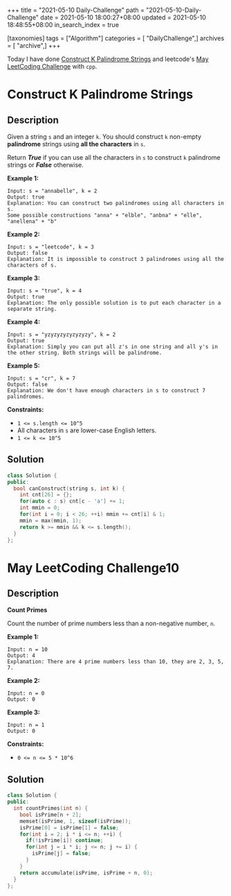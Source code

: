 +++
title = "2021-05-10 Daily-Challenge"
path = "2021-05-10-Daily-Challenge"
date = 2021-05-10 18:00:27+08:00
updated = 2021-05-10 18:48:55+08:00
in_search_index = true

[taxonomies]
tags = ["Algorithm"]
categories = [ "DailyChallenge",]
archives = [ "archive",]
+++

Today I have done [Construct K Palindrome Strings](https://leetcode.com/problems/construct-k-palindrome-strings/description/) and leetcode's [May LeetCoding Challenge](https://leetcode.com/explore/challenge/card/may-leetcoding-challenge-2021/599/week-2-may-8th-may-14th/3738/) with `cpp`.

<!-- more -->

# Construct K Palindrome Strings

## Description

Given a string `s` and an integer `k`. You should construct `k` non-empty **palindrome** strings using **all the characters** in `s`.

Return ***True*** if you can use all the characters in `s` to construct `k` palindrome strings or ***False*** otherwise.

 

**Example 1:**

```
Input: s = "annabelle", k = 2
Output: true
Explanation: You can construct two palindromes using all characters in s.
Some possible constructions "anna" + "elble", "anbna" + "elle", "anellena" + "b"
```

**Example 2:**

```
Input: s = "leetcode", k = 3
Output: false
Explanation: It is impossible to construct 3 palindromes using all the characters of s.
```

**Example 3:**

```
Input: s = "true", k = 4
Output: true
Explanation: The only possible solution is to put each character in a separate string.
```

**Example 4:**

```
Input: s = "yzyzyzyzyzyzyzy", k = 2
Output: true
Explanation: Simply you can put all z's in one string and all y's in the other string. Both strings will be palindrome.
```

**Example 5:**

```
Input: s = "cr", k = 7
Output: false
Explanation: We don't have enough characters in s to construct 7 palindromes.
```

 

**Constraints:**

- `1 <= s.length <= 10^5`
- All characters in `s` are lower-case English letters.
- `1 <= k <= 10^5`

## Solution

``` cpp
class Solution {
public:
  bool canConstruct(string s, int k) {
    int cnt[26] = {};
    for(auto c : s) cnt[c - 'a'] += 1;
    int mmin = 0;
    for(int i = 0; i < 26; ++i) mmin += cnt[i] & 1;
    mmin = max(mmin, 1);
    return k >= mmin && k <= s.length();
  }
};
```

# May LeetCoding Challenge10

## Description

**Count Primes**

Count the number of prime numbers less than a non-negative number, `n`.

 

**Example 1:**

```
Input: n = 10
Output: 4
Explanation: There are 4 prime numbers less than 10, they are 2, 3, 5, 7.
```

**Example 2:**

```
Input: n = 0
Output: 0
```

**Example 3:**

```
Input: n = 1
Output: 0
```

 

**Constraints:**

- `0 <= n <= 5 * 10^6`

## Solution

``` cpp
class Solution {
public:
  int countPrimes(int n) {
    bool isPrime[n + 2];
    memset(isPrime, 1, sizeof(isPrime));
    isPrime[0] = isPrime[1] = false;
    for(int i = 2; i * i <= n; ++i) {
      if(!isPrime[i]) continue;
      for(int j = i * i; j <= n; j += i) {
        isPrime[j] = false;
      }
    }
    return accumulate(isPrime, isPrime + n, 0);
  }
};
```

